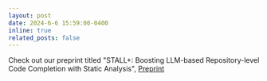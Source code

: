 ```yaml
---
layout: post
date: 2024-6-6 15:59:00-0400
inline: true
related_posts: false
---
```


Check out our preprint titled "STALL+: Boosting LLM-based Repository-level Code Completion with Static Analysis",
[Preprint](https://https://arxiv.org/abs/2406.10018)